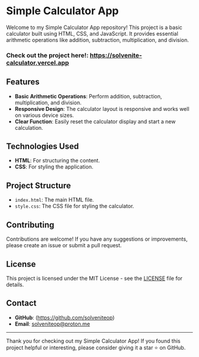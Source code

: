 # Simple Calculator App

Welcome to my Simple Calculator App repository! This project is a basic calculator built using HTML, CSS, and JavaScript. It provides essential arithmetic operations like addition, subtraction, multiplication, and division.

### Check out the project here!: https://solvenite-calculator.vercel.app
## Features

- **Basic Arithmetic Operations**: Perform addition, subtraction, multiplication, and division.
- **Responsive Design**: The calculator layout is responsive and works well on various device sizes.
- **Clear Function**: Easily reset the calculator display and start a new calculation.

## Technologies Used

- **HTML**: For structuring the content.
- **CSS**: For styling the application.

## Project Structure

- `index.html`: The main HTML file.
- `style.css`: The CSS file for styling the calculator.


## Contributing

Contributions are welcome! If you have any suggestions or improvements, please create an issue or submit a pull request.

## License

This project is licensed under the MIT License - see the [LICENSE](LICENSE) file for details.

## Contact

- **GitHub**: (https://github.com/solveniteop)
- **Email**: solveniteop@proton.me
---

Thank you for checking out my Simple Calculator App! If you found this project helpful or interesting, please consider giving it a star ⭐ on GitHub.

